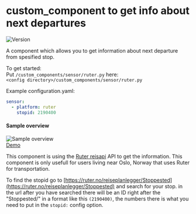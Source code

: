 # custom_component to get info about next departures
![Version](https://img.shields.io/badge/version-2.0.1-green.svg?style=for-the-badge)

A component which allows you to get information about next departure from spesified stop. 

To get started:   
Put `/custom_components/sensor/ruter.py` here:  
`<config directory>/custom_components/sensor/ruter.py`  


Example configuration.yaml:  
```yaml
sensor:
  - platform: ruter
    stopid: 2190400
```
 #### Sample overview
![Sample overview](overview.png)  
[Demo](https://ha-test-ruter.halfdecent.io)

This component is using the [Ruter reisapi](http://reisapi.ruter.no/Help) API to get the information.
This component is only usefull for users living near Oslo, Norway that uses Ruter for transportation.
  
To find the stopid go to [https://ruter.no/reiseplanlegger/Stoppested](https://ruter.no/reiseplanlegger/Stoppested) and search for your stop.
in the url after you have searched there will be an ID right after the "Stoppested/" in a format like this `(2190400)`, the numbers there is what you need to put in the `stopid:` config option.